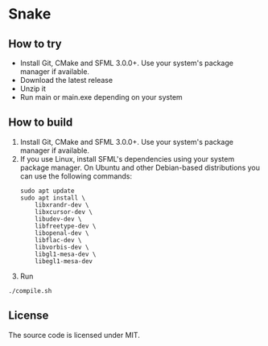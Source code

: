 # Snake

## How to try
* Install Git, CMake and SFML 3.0.0+. Use your system's package manager if available.
* Download the latest release
* Unzip it
* Run main or main.exe depending on your system

## How to build

1. Install Git, CMake and SFML 3.0.0+. Use your system's package manager if available.
1. If you use Linux, install SFML's dependencies using your system package manager. On Ubuntu and other Debian-based distributions you can use the following commands:
    ```
    sudo apt update
    sudo apt install \
        libxrandr-dev \
        libxcursor-dev \
        libudev-dev \
        libfreetype-dev \
        libopenal-dev \
        libflac-dev \
        libvorbis-dev \
        libgl1-mesa-dev \
        libegl1-mesa-dev
    ```
1. Run 
```
./compile.sh
```

## License

The source code is licensed under MIT.
